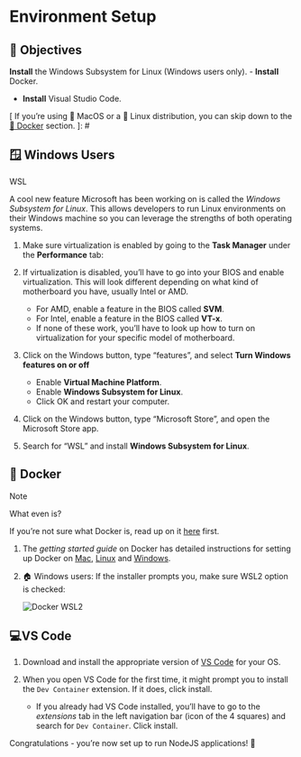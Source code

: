# Environment Setup

## 🎯 Objectives

**Install** the Windows Subsystem for Linux (Windows users only). - **Install** Docker.

- **Install** Visual Studio Code.

[ If you’re using 🍎 MacOS or a 🐧 Linux distribution, you can skip down to the [🐳 Docker](https://vikramsinghmtl.github.io/420-4W6-Web-Programming-II/guides/environment-setup/#-docker) section. ]: #

## 🪟 Windows Users

WSL

A cool new feature Microsoft has been working on is called the _Windows Subsystem for Linux_. This allows developers to run Linux environments on their Windows machine so you can leverage the strengths of both operating systems.

1. Make sure virtualization is enabled by going to the **Task Manager** under the **Performance** tab:
1. If virtualization is disabled, you’ll have to go into your BIOS and enable virtualization. This will look different depending on what kind of motherboard you have, usually Intel or AMD.

   - For AMD, enable a feature in the BIOS called **SVM**.
   - For Intel, enable a feature in the BIOS called **VT-x**.
   - If none of these work, you’ll have to look up how to turn on virtualization for your specific model of motherboard.
1. Click on the Windows button, type “features”, and select **Turn Windows features on or off**


   - Enable **Virtual Machine Platform**.
   - Enable **Windows Subsystem for Linux**.
   - Click OK and restart your computer.
1. Click on the Windows button, type “Microsoft Store”, and open the Microsoft Store app.
1. Search for “WSL” and install **Windows Subsystem for Linux**.



## 🐳 Docker

> [!NOTE]
>
> What even is?
>
> If you’re not sure what Docker is, read up on it [here](https://vikramsinghmtl.github.io/420-4W6-Web-Programming-II/docker) first.



1. The *getting started guide* on Docker has detailed instructions for setting up Docker on [Mac](https://docs.docker.com/docker-for-mac/install), [Linux](https://docs.docker.com/install/linux/docker-ce/ubuntu) and [Windows](https://docs.docker.com/docker-for-windows/install).

2. 🏠 Windows users: If the installer prompts you, make sure WSL2 option is checked:

   ![Docker WSL2](../../images/1.2-Docker-WSL2.png)

## 💻VS Code

1. Download and install the appropriate version of [VS Code](https://code.visualstudio.com/Download) for your OS.

2. When you open VS Code for the first time, it might prompt you to install the `Dev Container` extension. If it does, click install.

   - If you already had VS Code installed, you’ll have to go to the _extensions_ tab in the left navigation bar (icon of the 4 squares) and search for `Dev Container`. Click install.

Congratulations - you’re now set up to run NodeJS applications! 🥳